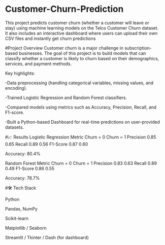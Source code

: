 # Customer-Churn-Prediction

This project predicts customer churn (whether a customer will leave or stay) using machine learning models on the Telco Customer Churn dataset.
It also includes an interactive dashboard where users can upload their own CSV files and instantly get churn predictions

#Project Overview
Customer churn is a major challenge in subscription-based businesses. The goal of this project is to build models that can classify whether a customer is likely to churn based on their demographics, services, and payment methods.

Key highlights:

-Data preprocessing (handling categorical variables, missing values, and encoding).

-Trained Logistic Regression and Random Forest classifiers.

-Compared models using metrics such as Accuracy, Precision, Recall, and F1-score.

-Built a Python-based Dashboard for real-time predictions on user-provided datasets.

#📈 Results
Logistic Regression
Metric	Churn = 0	Churn = 1
Precision	0.85	0.65
Recall	0.89	0.56
F1-Score	0.87	0.60

Accuracy: 80.4%

Random Forest
Metric	Churn = 0	Churn = 1
Precision	0.83	0.63
Recall	0.89	0.49
F1-Score	0.86	0.55

Accuracy: 78.7%

#🛠️ Tech Stack

Python

Pandas, NumPy

Scikit-learn

Matplotlib / Seaborn

Streamlit / Tkinter / Dash (for dashboard)

